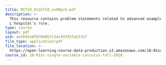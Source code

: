 ```yaml
---
title: MIT18_01SCF10_ex90prb.pdf
description: >-
  This resource contains problem statements related to advanced examples of
  L'hospital's rule.
type: course
layout: pdf
uid: aaf691e8f0704057c24c49783fa557a7
file_type: application/pdf
file_location: >-
  https://open-learning-course-data-production.s3.amazonaws.com/18-01sc-single-variable-calculus-fall-2010/aaf691e8f0704057c24c49783fa557a7_MIT18_01SCF10_ex90prb.pdf
course_id: 18-01sc-single-variable-calculus-fall-2010
---
```

